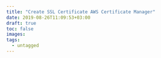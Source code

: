 ```yaml
---
title: "Create SSL Certificate AWS Certificate Manager"
date: 2019-08-26T11:09:53+03:00
draft: true
toc: false
images:
tags: 
  - untagged
---
```


